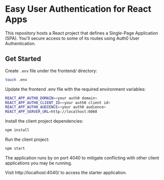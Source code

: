 # Easy User Authentication for React Apps

This repository hosts a React project that defines a Single-Page Application (SPA). You'll secure access to some of its routes using Auth0 User Authentication.

## Get Started

Create `.env` file under the frontend/ directory:

```bash
touch .env
```

Update the frontend .env file with the required environment variables:

```bash
REACT_APP_AUTH0_DOMAIN=<your auth0 domain>
REACT_APP_AUTH0_CLIENT_ID=<your auth0 client id>
REACT_APP_AUTH0_AUDIENCE=<your auth0 audience>
REACT_APP_SERVER_URL=http://localhost:6060
```

Install the client project dependencies:

```bash
npm install
```

Run the client project:

```bash
npm start
```

The application runs by on port 4040 to mitigate conflicting with other client applications you may be running.

Visit http://localhost:4040/ to access the starter application.
